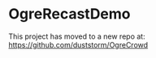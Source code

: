 OgreRecastDemo
==============

This project has moved to a new repo at: https://github.com/duststorm/OgreCrowd